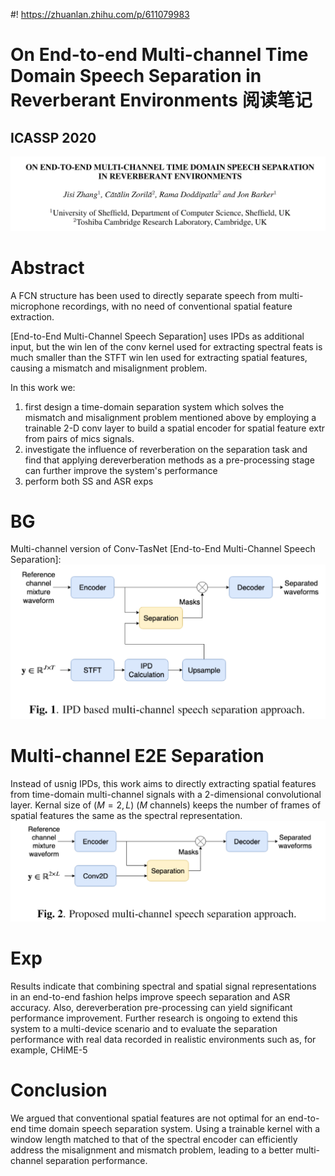 #! https://zhuanlan.zhihu.com/p/611079983
# On End-to-end Multi-channel Time Domain Speech Separation in Reverberant Environments 阅读笔记

## ICASSP 2020
![](https://raw.githubusercontent.com/FYJNEVERFOLLOWS/Picture-Bed/main/202303/20230302155723.png)
# Abstract

A FCN structure has been used to directly separate speech from multi-microphone recordings, with no need of conventional spatial feature extraction.

[End-to-End Multi-Channel Speech Separation] uses IPDs as additional input, but the win len of the conv kernel used for extracting spectral feats is much smaller than the STFT win len used for extracting spatial features, causing a mismatch and misalignment problem.

In this work we:
1. first design a time-domain separation system which solves the mismatch and misalignment problem mentioned above by employing a trainable 2-D conv layer to build a spatial encoder for spatial feature extr from pairs of mics signals.
2. investigate the influence of reverberation on the separation task and find that applying dereverberation methods as a pre-processing stage can further improve the system's performance
3. perform both SS and ASR exps

# BG
Multi-channel version of Conv-TasNet [End-to-End Multi-Channel Speech Separation]:
![](https://raw.githubusercontent.com/FYJNEVERFOLLOWS/Picture-Bed/main/202303/20230302161610.png)

# Multi-channel E2E Separation
Instead of usnig IPDs, this work aims to directly extracting spatial features from time-domain multi-channel signals with a 2-dimensional convolutional layer. Kernal size of $(M=2,L)$ ($M$ channels) keeps the number of frames of spatial features the same as the spectral representation.
![](https://raw.githubusercontent.com/FYJNEVERFOLLOWS/Picture-Bed/main/202303/20230302171545.png)

# Exp
Results indicate that combining spectral and spatial signal representations in an end-to-end fashion helps improve speech separation and ASR accuracy. Also, dereverberation pre-processing can yield significant performance improvement. Further research is ongoing to extend this system to a multi-device scenario and to evaluate the separation performance with real data recorded in realistic environments such as, for example, CHiME-5

# Conclusion
We argued that conventional spatial features are not optimal for an end-to-end time domain speech separation system. Using a trainable kernel with a window length matched to that of the spectral encoder can efficiently address the misalignment and mismatch problem, leading to a better multi-channel separation performance.